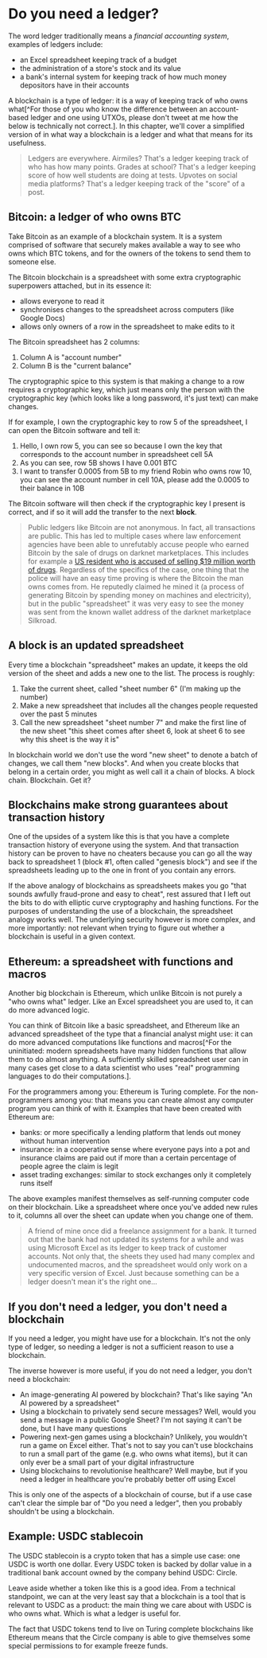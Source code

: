 # Do you need a ledger?

The word ledger traditionally means a *financial accounting system*, examples of ledgers include:

- an Excel spreadsheet keeping track of a budget
- the administration of a store's stock and its value
- a bank's internal system for keeping track of how much money depositors have in their accounts

A blockchain is a type of ledger: it is a way of keeping track of who owns what[^For those of you who know the difference between an account-based ledger and one using UTXOs, please don't tweet at me how the below is technically not correct.]. In this chapter, we'll cover a simplified version of in what way a blockchain is a ledger and what that means for its usefulness.

> Ledgers are everywhere. Airmiles? That's a ledger keeping track of who has how many points. Grades at school? That's a ledger keeping score of how well students are doing at tests. Upvotes on social media platforms? That's a ledger keeping track of the "score" of a post.

## Bitcoin: a ledger of who owns BTC

Take Bitcoin as an example of a blockchain system. It is a system comprised of software that securely makes available a way to see who owns which BTC tokens, and for the owners of the tokens to send them to someone else.

The Bitcoin blockchain is a spreadsheet with some extra cryptographic superpowers attached, but in its essence it:

- allows everyone to read it
- synchronises changes to the spreadsheet across computers (like Google Docs)
- allows only owners of a row in the spreadsheet to make edits to it

The Bitcoin spreadsheet has 2 columns:

1. Column A is "account number"
2. Column B is the "current balance"

The cryptographic spice to this system is that making a change to a row requires a cryptographic key, which just means only the person with the cryptographic key (which looks like a long password, it's just text) can make changes.

If for example, I own the cryptographic key to row 5 of the spreadsheet, I can open the Bitcoin software and tell it:

1. Hello, I own row 5, you can see so because I own the key that corresponds to the account number in spreadsheet cell 5A
2. As you can see, row 5B shows I have 0.001 BTC
3. I want to transfer 0.0005 from 5B to my friend Robin who owns row 10, you can see the account number in cell 10A, please add the 0.0005 to their balance in 10B

The Bitcoin software will then check if the cryptographic key I present is correct, and if so it will add the transfer to the next **block**.

> Public ledgers like Bitcoin are not anonymous. In fact, all transactions are public. This has led to multiple cases where law enforcement agencies have been able to unrefutably accuse people who earned Bitcoin by the sale of drugs on darknet marketplaces. This includes for example a [US resident who is accused of selling $19 million worth of drugs](https://www.cnbc.com/2019/07/23/man-accused-of-laundering-millions-in-bitcoin-from-silk-road.html). Regardless of the specifics of the case, one thing that the police will have an easy time proving is where the Bitcoin the man owns comes from. He reputedly claimed he mined it (a process of generating Bitcoin by spending money on machines and electricity), but in the public "spreadsheet" it was very easy to see the money was sent from the known wallet address of the darknet marketplace Silkroad.

## A block is an updated spreadsheet

Every time a blockchain "spreadsheet" makes an update, it keeps the old version of the sheet and adds a new one to the list. The process is roughly:

1. Take the current sheet, called "sheet number 6" (I'm making up the number)
2. Make a new spreadsheet that includes all the changes people requested over the past 5 minutes
3. Call the new spreadsheet "sheet number 7" and make the first line of the new sheet "this sheet comes after sheet 6, look at sheet 6 to see why this sheet is the way it is"

In blockchain world we don't use the word "new sheet" to denote a batch of changes, we call them "new blocks". And when you create blocks that belong in a certain order, you might as well call it a chain of blocks. A block chain. Blockchain. Get it?

## Blockchains make strong guarantees about transaction history

One of the upsides of a system like this is that you have a complete transaction history of everyone using the system. And that transaction history can be proven to have no cheaters because you can go all the way back to spreadsheet 1 (block #1, often called "genesis block") and see if the spreadsheets leading up to the one in front of you contain any errors.

If the above analogy of blockchains as spreadsheets makes you go "that sounds awfully fraud-prone and easy to cheat", rest assured that I left out the bits to do with elliptic curve cryptography and hashing functions. For the purposes of understanding the use of a blockchain, the spreadsheet analogy works well. The underlying security however is more complex, and more importantly: not relevant when trying to figure out whether a blockchain is useful in a given context.

## Ethereum: a spreadsheet with functions and macros

Another big blockchain is Ethereum, which unlike Bitcoin is not purely a "who owns what" ledger. Like an Excel spreadsheet you are used to, it can do more advanced logic.

You can think of Bitcoin like a basic spreadsheet, and Ethereum like an advanced spreadsheet of the type that a financial analyst might use: it can do more advanced computations like functions and macros[^For the uninitiated: modern spreadsheets have many hidden functions that allow them to do almost anything. A sufficiently skilled spreadsheet user can in many cases get close to a data scientist who uses "real" programming languages to do their computations.].

For the programmers among you: Ethereum is Turing complete. For the non-programmers among you: that means you can create almost any computer program you can think of with it. Examples that have been created with Ethereum are:

- banks: or more specifically a lending platform that lends out money without human intervention
- insurance: in a cooperative sense where everyone pays into a pot and insurance claims are paid out if more than a certain percentage of people agree the claim is legit
- asset trading exchanges: similar to stock exchanges only it completely runs itself

The above examples manifest themselves as self-running computer code on their blockchain. Like a spreadsheet where once you've added new rules to it, columns all over the sheet can update when you change one of them.

> A friend of mine once did a freelance assignment for a bank. It turned out that the bank had not updated its systems for a while and was using Microsoft Excel as its ledger to keep track of customer accounts. Not only that, the sheets they used had many complex and undocumented macros, and the spreadsheet would only work on a very specific version of Excel. Just because something can be a ledger doesn't mean it's the right one...

## If you don't need a ledger, you don't need a blockchain

If you need a ledger, you might have use for a blockchain. It's not the only type of ledger, so needing a ledger is not a sufficient reason to use a blockchain.

The inverse however is more useful, if you do not need a ledger, you don't need a blockchain:

- An image-generating AI powered by blockchain? That's like saying "An AI powered by a spreadsheet"
- Using a blockchain to privately send secure messages? Well, would you send a message in a public Google Sheet? I'm not saying it can't be done, but I have many questions
- Powering next-gen games using a blockchain? Unlikely, you wouldn't run a game on Excel either. That's not to say you can't use blockchains to run a small part of the game (e.g. who owns what items), but it can only ever be a small part of your digital infrastructure
- Using blockchains to revolutionise healthcare? Well maybe, but if you need a ledger in healthcare you're probably better off using Excel

This is only one of the aspects of a blockchain of course, but if a use case can't clear the simple bar of "Do you need a ledger", then you probably shouldn't be using a blockchain.

## Example: USDC stablecoin

The USDC stablecoin is a crypto token that has a simple use case: one USDC is worth one dollar. Every USDC token is backed by dollar value in a traditional bank account owned by the company behind USDC: Circle.

Leave aside whether a token like this is a good idea. From a technical standpoint, we can at the very least say that a blockchain is a tool that is relevant to USDC as a product: the main thing we care about with USDC is who owns what. Which is what a ledger is useful for.

The fact that USDC tokens tend to live on Turing complete blockchains like Ethereum means that the Circle company is able to give themselves some special permissions to for example freeze funds.